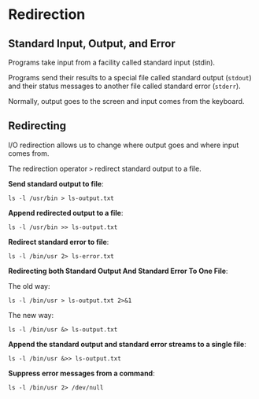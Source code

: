 # Redirection

## Standard Input, Output, and Error

Programs take input from a facility called standard input (stdin).

Programs send their results to a special file called standard output (`stdout`) and their status messages to another file called standard error (`stderr`).

Normally, output goes to the screen and input comes from the keyboard.


## Redirecting

I/O redirection allows us to change where output goes and where input comes from.

The redirection operator `>` redirect standard output to a file.

**Send standard output to file**:

```shell
ls -l /usr/bin > ls-output.txt
```

**Append redirected output to a file**:

```shell
ls -l /usr/bin >> ls-output.txt
```

**Redirect standard error to file**:

```shell
ls -l /bin/usr 2> ls-error.txt
```

**Redirecting both Standard Output And Standard Error To One File**:

The old way:
```shell
ls -l /bin/usr > ls-output.txt 2>&1
```

The new way:
```shell
ls -l /bin/usr &> ls-output.txt
```

**Append the standard output and standard error streams to a single file**:

```shell
ls -l /bin/usr &>> ls-output.txt
```

**Suppress error messages from a command**:

```shell
ls -l /bin/usr 2> /dev/null
```
